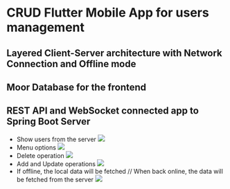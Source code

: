 # CRUD Flutter Mobile App for users management
## Layered Client-Server architecture with Network Connection and Offline mode
## Moor Database for the frontend
## REST API and WebSocket connected app to Spring Boot Server

<ul>
<li>
      <a> 
			  Show users from the server
        <img src="https://user-images.githubusercontent.com/57533863/152688352-fe6804a0-db3e-4efb-a204-529a256d1e01.png">
      </a>
</li>

<li>
      <a> 
			  Menu options
        <img src="https://user-images.githubusercontent.com/57533863/152688377-14ad03a2-0b46-4770-9e75-a3d50f9cc3d1.png">
      </a>
</li>
	
 <li>
      <a> 
			  Delete operation
        <img src="https://user-images.githubusercontent.com/57533863/152688390-8edc90fb-da54-4a09-9e0d-5869fe377160.png">
      </a>
</li>
	
<li>
      <a> 
			  Add and Update operations
        <img src="https://user-images.githubusercontent.com/57533863/152688416-4ef02037-7e07-44b4-932b-53595caca32d.png">
      </a>
</li>
  
<li>
      <a> 
			  If offline, the local data will be fetched //
        When back online, the data will be fetched from the server
        <img src="https://user-images.githubusercontent.com/57533863/152688429-4eb5a0a4-c90f-414f-931a-aa74760f0906.png">
      </a>
</li>
</ul>
